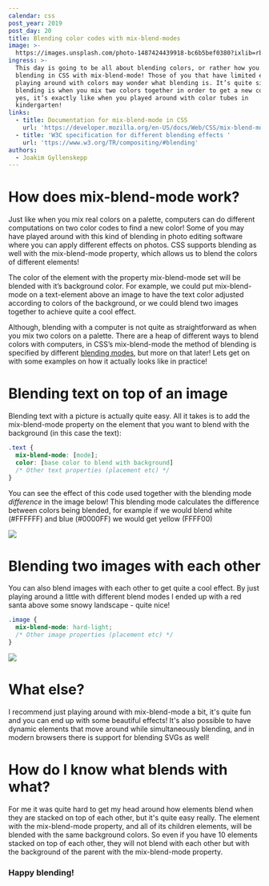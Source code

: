 ```yaml
---
calendar: css
post_year: 2019
post_day: 20
title: Blending color codes with mix-blend-modes
image: >-
  https://images.unsplash.com/photo-1487424439918-bc6b5bef0380?ixlib=rb-1.2.1&ixid=eyJhcHBfaWQiOjEyMDd9&auto=format&fit=crop&w=2691&q=80
ingress: >-
  This day is going to be all about blending colors, or rather how you can do
  blending in CSS with mix-blend-mode! Those of you that have limited experience
  playing around with colors may wonder what blending is. It’s quite simple,
  blending is when you mix two colors together in order to get a new color - and
  yes, it’s exactly like when you played around with color tubes in
  kindergarten!
links:
  - title: Documentation for mix-blend-mode in CSS
    url: 'https://developer.mozilla.org/en-US/docs/Web/CSS/mix-blend-mode'
  - title: 'W3C specification for different blending effects '
    url: 'ttps://www.w3.org/TR/compositing/#blending'
authors:
  - Joakim Gyllenskepp
---
```

# How does mix-blend-mode work?
Just like when you mix real colors on a palette, computers can do different computations on two color codes to find a new color! Some of you may have played around with this kind of blending in photo editing software where you can apply different effects on photos. CSS supports blending as well with the mix-blend-mode property, which allows us to blend the colors of different elements! 

The color of the element with the property mix-blend-mode set will be blended with it’s background color. For example, we could put mix-blend-mode on a text-element above an image to have the text color adjusted according to colors of the background, or we could blend two images together to achieve quite a cool effect.

Although, blending with a computer is not quite as straightforward as when you mix two colors on a palette. There are a heap of different ways to blend colors with computers, in CSS’s mix-blend-mode the method of blending is specified by different [blending modes](https://developer.mozilla.org/en-US/docs/Web/CSS/mix-blend-mode), but more on that later! 
Lets get on with some examples on how it actually looks like in practice! 


# Blending text on top of an image
Blending text with a picture is actually quite easy. All it takes is to add the mix-blend-mode property on the element that you want to blend with the background (in this case the text):

``` CSS
.text {
  mix-blend-mode: [mode];
  color: [base color to blend with background]
  /* Other text properties (placement etc) */
}
```
You can see the effect of this code used together with the blending mode *difference* in the image below! This blending mode calculates the difference between colors being blended, for example if we would blend white (#FFFFFF) and blue (#0000FF) we would get yellow (FFFF00)

<img class="wide-image" src="https://i.ibb.co/JjJ0Vsf/css-christmas-textpic.png" />


# Blending two images with each other
You can also blend images with each other to get quite a cool effect. By just playing around a little with different blend modes I ended up with a red santa above some snowy landscape - quite nice!

``` CSS
.image {
  mix-blend-mode: hard-light;
  /* Other image properties (placement etc) */
}
```

<img class="wide-image" src="https://i.ibb.co/vLhNgvN/css-christmas-picpic.png" />

# What else?
I recommend just playing around with mix-blend-mode a bit, it's quite fun and you can end up with some beautiful effects! It's also possible to have dynamic elements that move around while simultaneously blending, and in modern browsers there is support for blending SVGs as well!

# How do I know what blends with what?
For me it was quite hard to get my head around how elements blend when they are stacked on top of each other, but it's quite easy really. The element with the mix-blend-mode property, and all of its children elements, will be blended with the same background colors. So even if you have 10 elements stacked on top of each other, they will not blend with each other but with the background of the parent with the mix-blend-mode property.

### Happy blending!
